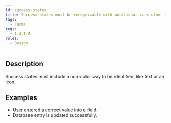 ```yaml
---
id: success-states
title: Success states must be recognizable with additional cues other than color
tags:
  - Forms
reqs:
  - 1.4.1 A
roles:
  - Design
---
```


## Description

Success states must include a non-color way to be identified, like text or an icon.

## Examples

- User entered a correct value into a field.
- Database entry is updated successfully.
